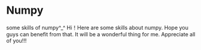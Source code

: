 # Numpy
some skills of numpy^_^
Hi！Here are some skills about numpy. Hope you guys can benefit from that. It will be a wonderful thing for me. Appreciate all of you!!! 
